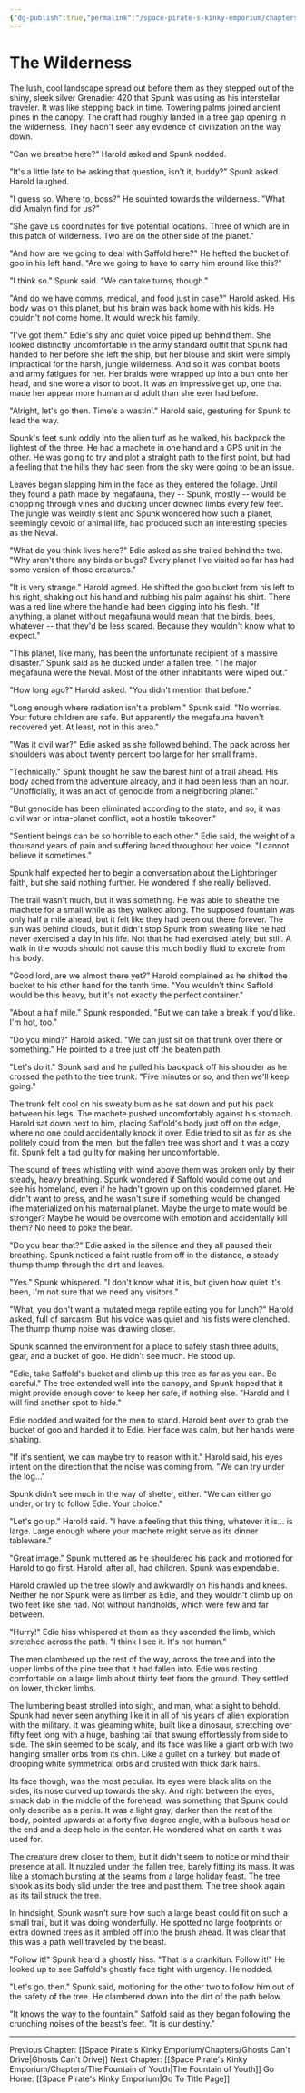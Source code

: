 ```yaml
---
{"dg-publish":true,"permalink":"/space-pirate-s-kinky-emporium/chapters/the-wilderness/"}
---
```


# The Wilderness

The lush, cool landscape spread out before them as they stepped out of the shiny, sleek silver Grenadier 420 that Spunk was using as his interstellar traveler. It was like stepping back in time. Towering palms joined ancient pines in the canopy. The craft had roughly landed in a tree gap opening in the wilderness. They hadn't seen any evidence of civilization on the way down. 

"Can we breathe here?" Harold asked and Spunk nodded.

"It's a little late to be asking that question, isn't it, buddy?" Spunk asked. Harold laughed. 

"I guess so. Where to, boss?" He squinted towards the wilderness. "What did Amalyn find for us?" 

"She gave us coordinates for five potential locations. Three of which are in this patch of wilderness. Two are on the other side of the planet."

"And how are we going to deal with Saffold here?" He hefted the bucket of goo in his left hand. "Are we going to have to carry him around like this?" 

"I think so." Spunk said. "We can take turns, though." 

"And do we have comms, medical, and food just in case?" Harold asked. His body was on this planet, but his brain was back home with his kids. He couldn't not come home. It would wreck his family.

"I've got them." Edie's shy and quiet voice piped up behind them. She looked distinctly uncomfortable in the army standard outfit that Spunk had handed to her before she left the ship, but her blouse and skirt were simply impractical for the harsh, jungle wilderness. And so it was combat boots and army fatigues for her. Her braids were wrapped up into a bun onto her head, and she wore a visor to boot. It was an impressive get up, one that made her appear more human and adult than she ever had before. 

"Alright, let's go then. Time's a wastin'." Harold said, gesturing for Spunk to lead the way. 

Spunk's feet sunk oddly into the alien turf as he walked, his backpack the lightest of the three. He had a machete in one hand and a GPS unit in the other. He was going to try and plot a straight path to the first point, but had a feeling that the hills they had seen from the sky were going to be an issue. 

Leaves began slapping him in the face as they entered the foliage. Until they found a path made by megafauna, they -- Spunk, mostly -- would be chopping through vines and ducking under downed limbs every few feet. The jungle was weirdly silent and Spunk wondered how such a planet, seemingly devoid of animal life, had produced such an interesting species as the Neval. 

"What do you think lives here?" Edie asked as she trailed behind the two. "Why aren't there any birds or bugs? Every planet I've visited so far has had some version of those creatures." 

"It is very strange." Harold agreed. He shifted the goo bucket from his left to his right, shaking out his hand and rubbing his palm against his shirt. There was a red line where the handle had been digging into his flesh. "If anything, a planet without megafauna would mean that the birds, bees, whatever -- that they'd be less scared. Because they wouldn't know what to expect."

"This planet, like many, has been the unfortunate recipient of a massive disaster." Spunk said as he ducked under a fallen tree. "The major megafauna were the Neval. Most of the other inhabitants were wiped out."

"How long ago?" Harold asked. "You didn't mention that before."

"Long enough where radiation isn't a problem." Spunk said. "No worries. Your future children are safe. But apparently the megafauna haven't recovered yet. At least, not in this area." 

"Was it civil war?" Edie asked as she followed behind. The pack across her shoulders was about twenty percent too large for her small frame. 

"Technically." Spunk thought he saw the barest hint of a trail ahead. His body ached from the adventure already, and it had been less than an hour. "Unofficially, it was an act of genocide from a neighboring planet."

"But genocide has been eliminated according to the state, and so, it was civil war or intra-planet conflict, not a hostile takeover." 

"Sentient beings can be so horrible to each other." Edie said, the weight of a thousand years of pain and suffering laced throughout her voice. "I cannot believe it sometimes." 

Spunk half expected her to begin a conversation about the Lightbringer faith, but she said nothing further. He wondered if she really believed.

The trail wasn't much, but it was something. He was able to sheathe the machete for a small while as they walked along. The supposed fountain was only half a mile ahead, but it felt like they had been out there forever. The sun was behind clouds, but it didn't stop Spunk from sweating like he had never exercised a day in his life. Not that he had exercised lately, but still. A walk in the woods should not cause this much bodily fluid to excrete from his body. 

"Good lord, are we almost there yet?" Harold complained as he shifted the bucket to his other hand for the tenth time. "You wouldn't think Saffold would be this heavy, but it's not exactly the perfect container." 

"About a half mile." Spunk responded. "But we can take a break if you'd like. I'm hot, too." 

"Do you mind?" Harold asked. "We can just sit on that trunk over there or something." He pointed to a tree just off the beaten path. 

"Let's do it." Spunk said and he pulled his backpack off his shoulder as he crossed the path to the tree trunk. "Five minutes or so, and then we'll keep going."

The trunk felt cool on his sweaty bum as he sat down and put his pack between his legs. The machete pushed uncomfortably against his stomach. Harold sat down next to him, placing Saffold's body just off on the edge, where no one could accidentally knock it over. Edie tried to sit as far as she politely could from the men, but the fallen tree was short and it was a cozy fit. Spunk felt a tad guilty for making her uncomfortable. 

The sound of trees whistling with wind above them was broken only by their steady, heavy breathing. Spunk wondered if Saffold would come out and see his homeland, even if he hadn't grown up on this condemned planet. He didn't want to press, and he wasn't sure if something would be changed ifhe materialized on his maternal planet. Maybe the urge to mate would be stronger? Maybe he would be overcome with emotion and accidentally kill them? No need to poke the bear. 

"Do you hear that?" Edie asked in the silence and they all paused their breathing. Spunk noticed a faint rustle from off in the distance, a steady thump thump through the dirt and leaves. 

"Yes." Spunk whispered. "I don't know what it is, but given how quiet it's been, I'm not sure that we need any visitors." 

"What, you don't want a mutated mega reptile eating you for lunch?" Harold asked, full of sarcasm. But his voice was quiet and his fists were clenched. The thump thump noise was drawing closer. 

Spunk scanned the environment for a place to safely stash three adults, gear, and a bucket of goo. He didn't see much. He stood up. 

"Edie, take Saffold's bucket and climb up this tree as far as you can. Be careful." The tree extended well into the canopy, and Spunk hoped that it might provide enough cover to keep her safe, if nothing else. "Harold and I will find another spot to hide."

Edie nodded and waited for the men to stand. Harold bent over to grab the bucket of goo and handed it to Edie. Her face was calm, but her hands were shaking.

"If it's sentient, we can maybe try to reason with it." Harold said, his eyes intent on the direction that the noise was coming from. "We can try under the log..."

Spunk didn't see much in the way of shelter, either. "We can either go under, or try to follow Edie. Your choice."

"Let's go up." Harold said. "I have a feeling that this thing, whatever it is... is large. Large enough where your machete might serve as its dinner tableware."

"Great image." Spunk muttered as he shouldered his pack and motioned for Harold to go first. Harold, after all, had children. Spunk was expendable. 

Harold crawled up the tree slowly and awkwardly on his hands and knees. Neither he nor Spunk were as limber as Edie, and they wouldn't climb  up on two feet like she had. Not without handholds, which were few and far between. 

"Hurry!" Edie hiss whispered at them as they ascended the limb, which stretched across the path. "I think I see it. It's not human." 

The men clambered up the rest of the way, across the tree and into the upper limbs of the pine tree that it had fallen into. Edie was resting comfortable on a large limb about thirty feet from the ground. They settled on lower, thicker limbs. 

The lumbering beast strolled into sight, and man, what a sight to behold. Spunk had never seen anything like it in all of his years of alien exploration with the military. It was gleaming white, built like a dinosaur, stretching over fifty feet long with a huge, bashing tail that swung effortlessly from side to side. The skin seemed to be scaly, and its face was like a giant orb with two hanging smaller orbs from its chin. Like a gullet on a turkey, but made of drooping white symmetrical orbs and crusted with thick dark hairs. 

Its face though, was the most peculiar. Its eyes were black slits on the sides, its nose curved up towards the sky. And right between the eyes, smack dab in the middle of the forehead, was something that Spunk could only describe as a penis. It was a light gray, darker than the rest of the body, pointed upwards at a forty five degree angle, with a bulbous head on the end and a deep hole in the center. He wondered what on earth it was used for. 

The creature drew closer to them, but it didn't seem to notice or mind their presence at all. It nuzzled under the fallen tree, barely fitting its mass. It was like a stomach bursting at the seams from a large holiday feast. The tree shook as its body slid under the tree and past them. The tree shook again as its tail struck the tree. 

In hindsight, Spunk wasn't sure how such a large beast could fit on such a small trail, but it was doing wonderfully. He spotted no large footprints or extra downed trees as it ambled off into the brush ahead. It was clear that this was a path well traveled by the beast.

"Follow it!" Spunk heard a ghostly hiss. "That is a crankitun. Follow it!" He looked up to see Saffold's ghostly face tight with urgency. He nodded. 

"Let's go, then." Spunk said, motioning for the other two to follow him out of the safety of the tree. He clambered down into the dirt of the path below. 

"It knows the way to the fountain." Saffold said as they began following the crunching noises of the beast's feet. "It is our destiny." 

---
Previous Chapter: [[Space Pirate's Kinky Emporium/Chapters/Ghosts Can't Drive\|Ghosts Can't Drive]]
Next Chapter: [[Space Pirate's Kinky Emporium/Chapters/The Fountain of Youth\|The Fountain of Youth]]
Go Home: [[Space Pirate's Kinky Emporium\|Go To Title Page]]
  


